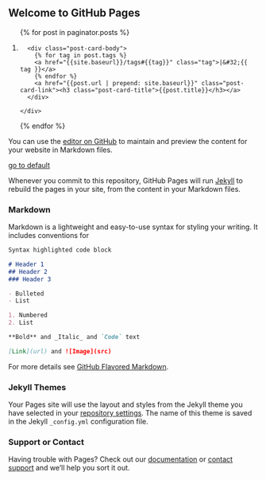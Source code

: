## Welcome to GitHub Pages


<ol class="post-card-box clearfix">
  {% for post in paginator.posts %}
  <li>
    <div class="post-card">
      <a href="{{post.url | prepend: site.baseurl}}" class="post-card-image" style="background-image: url( {{ "/assets/img/" | prepend: site.baseurl | append : post.img}} )">
      </a>

      <div class="post-card-body">
        {% for tag in post.tags %}
        <a href="{{site.baseurl}}/tags#{{tag}}" class="tag">|&#32;{{ tag }}</a>
        {% endfor %}
        <a href="{{post.url | prepend: site.baseurl}}" class="post-card-link"><h3 class="post-card-title">{{post.title}}</h3></a>
      </div>

    </div>
  </li>
  {% endfor %}
</ol>

You can use the [editor on GitHub](https://github.com/akakim/akakim/edit/master/index.md) to maintain and preview the content for your website in Markdown files.

[go to default](https://github.com/akakim/akakim.github.io/blob/master/_layouts/default.html)

Whenever you commit to this repository, GitHub Pages will run [Jekyll](https://jekyllrb.com/) to rebuild the pages in your site, from the content in your Markdown files.

### Markdown

Markdown is a lightweight and easy-to-use syntax for styling your writing. It includes conventions for

```markdown
Syntax highlighted code block

# Header 1
## Header 2
### Header 3

- Bulleted
- List

1. Numbered
2. List

**Bold** and _Italic_ and `Code` text

[Link](url) and ![Image](src)
```

For more details see [GitHub Flavored Markdown](https://guides.github.com/features/mastering-markdown/).

### Jekyll Themes

Your Pages site will use the layout and styles from the Jekyll theme you have selected in your [repository settings](https://github.com/akakim/akakim/settings). The name of this theme is saved in the Jekyll `_config.yml` configuration file.

### Support or Contact

Having trouble with Pages? Check out our [documentation](https://help.github.com/categories/github-pages-basics/) or [contact support](https://github.com/contact) and we’ll help you sort it out.
